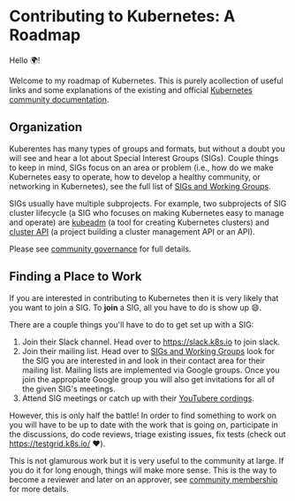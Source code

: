 # Contributing to Kubernetes: A Roadmap

Hello :earth_africa:!

Welcome to my roadmap of Kubernetes.
This is purely acollection of useful links and some explanations of the
existing and official
[Kubernetes community documentation](https://github.com/kubernetes/community).

## Organization

Kuberentes has many types of groups and formats, but without a doubt you will
see and hear a lot about Special Interest Groups (SIGs).
Couple things to keep in mind, SIGs focus on an area or problem (i.e., how do
we make Kubernetes easy to operate, how to develop a healthy community, or
networking in Kubernetes), see the full list of
[SIGs and Working Groups](https://github.com/kubernetes/community/blob/master/sig-list.md).

SIGs usually have multiple subprojects.
For example, two subprojects of SIG cluster lifecycle (a SIG who focuses on
making Kubernetes easy to manage and operate) are
[kubeadm](https://github.com/kubernetes/kubeadm) (a tool for creating
Kubernetes clusters) and
[cluster API](https://github.com/kubernetes-sigs/cluster-api) (a project
building a cluster management API or an API).

Please see
[community governance](https://github.com/kubernetes/community#governance)
for full details.

## Finding a Place to Work

If you are interested in contributing to Kubernetes then it is very likely that
you want to join a SIG.
To **join** a SIG, all you have to do is show up :smile:.

There are a couple things you'll have to do to get set up with a SIG:
1. Join their Slack channel. Head over to https://slack.k8s.io to join slack.
2. Join their mailing list. Head over to
  [SIGs and Working Groups](https://github.com/kubernetes/community/blob/master/sig-list.md)
  look for the SIG you are interested in and look in their contact area for
  their mailing list. Mailing lists are implemented via Google groups. Once you
  join the appropiate Google group you will also get invitations for all of the
  given SIG's meetings.
3. Attend SIG meetings or catch up with their
  [YouTubere cordings](https://www.youtube.com/channel/UCZ2bu0qutTOM0tHYa_jkIwg).

However, this is only half the battle!
In order to find something to work on you will have to be up to date with the
work that is going on, participate in the discussions, do code reviews, triage
existing issues, fix tests (check out https://testgrid.k8s.io/ :heart:).

This is not glamurous work but it is very useful to the community at large.
If you do it for long enough, things will make more sense.
This is the way to become a reviewer and later on an approver, see
[community membership](https://github.com/kubernetes/community/blob/master/community-membership.md#community-membership)
for more details.
